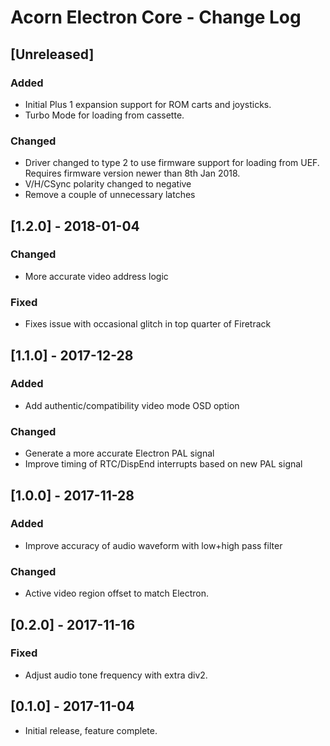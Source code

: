 # Acorn Electron Core - Change Log


## [Unreleased]
### Added
  - Initial Plus 1 expansion support for ROM carts and joysticks.
  - Turbo Mode for loading from cassette. 

### Changed
  - Driver changed to type 2 to use firmware support for loading from UEF.
    Requires firmware version newer than 8th Jan 2018.
  - V/H/CSync polarity changed to negative
  - Remove a couple of unnecessary latches

## [1.2.0] - 2018-01-04
### Changed
  - More accurate video address logic

### Fixed
  - Fixes issue with occasional glitch in top quarter of Firetrack
    
## [1.1.0] - 2017-12-28
### Added
  - Add authentic/compatibility video mode OSD option

### Changed
  - Generate a more accurate Electron PAL signal
  - Improve timing of RTC/DispEnd interrupts based on new PAL signal

## [1.0.0] - 2017-11-28
### Added
  - Improve accuracy of audio waveform with low+high pass filter

### Changed
  - Active video region offset to match Electron.

## [0.2.0] - 2017-11-16
### Fixed
  - Adjust audio tone frequency with extra div2.

## [0.1.0] - 2017-11-04
  - Initial release, feature complete.

